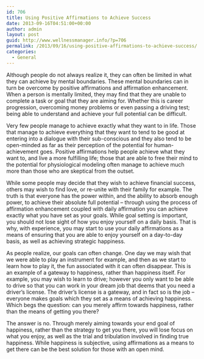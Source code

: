 ```yaml
---
id: 706
title: Using Positive Affirmations to Achieve Success
date: 2013-09-16T04:51:00+00:00
author: admin
layout: post
guid: http://www.wellnessmanager.info/?p=706
permalink: /2013/09/16/using-positive-affirmations-to-achieve-success/
categories:
  - General
---
```

Although people do not always realize it, they can often be limited in what they can achieve by mental boundaries. These mental boundaries can in turn be overcome by positive affirmations and affirmation enhancement. When a person is mentally limited, they may find that they are unable to complete a task or goal that they are aiming for. Whether this is career progression, overcoming money problems or even passing a driving test; being able to understand and achieve your full potential can be difficult.

Very few people manage to achieve exactly what they want to in life. Those that manage to achieve everything that they want to tend to be good at entering into a dialogue with their sub-conscious and they also tend to be open-minded as far as their perception of the potential for human-achievement goes. Positive affirmations help people achieve what they want to, and live a more fulfilling life; those that are able to free their mind to the potential for physiological modeling often manage to achieve much more than those who are skeptical from the outset.

While some people may decide that they wish to achieve financial success, others may wish to find love, or re-unite with their family for example. The truth is that everyone has the power within, and the ability to absorb enough power, to achieve their absolute full potential – through using the process of affirmation enhancement coupled with daily affirmation you can achieve exactly what you have set as your goals. While goal setting is important, you should not lose sight of how you enjoy yourself on a daily basis. That is why, with experience, you may start to use your daily affirmations as a means of ensuring that you are able to enjoy yourself on a day-to-day basis, as well as achieving strategic happiness.

As people realize, our goals can often change. One day we may wish that we were able to play an instrument for example, and then as we start to learn how to play it, the fun associated with it can often disappear. This is an example of a gateway to happiness, rather than happiness itself. For example, you may wish to learn to drive; however you only want to be able to drive so that you can work in your dream job that deems that you need a driver’s license. The driver’s license is a gateway, and in fact so is the job – everyone makes goals which they set as a means of achieving happiness. Which begs the question: can you merely affirm towards happiness, rather than the means of getting you there?

The answer is no. Through merely aiming towards your end goal of happiness, rather than the strategy to get you there, you will lose focus on what you enjoy, as well as the trial and tribulation involved in finding true happiness. While happiness is subjective, using affirmations as a means to get there can be the best solution for those with an open mind.